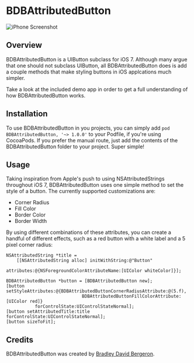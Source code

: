 # BDBAttributedButton

![iPhone Screenshot](https://dl.dropboxusercontent.com/u/6225/GitHub/BDBAttributedButton/Demo.png)

## Overview
BDBAttributedButton is a UIButton subclass for iOS 7. Although many argue that one should not subclass UIButton, all BDBAttributedButton does is add a couple methods that make styling buttons in iOS applcations much simpler.

Take a look at the included demo app in order to get a full understanding of how BDBAttributedButton works.

## Installation

To use BDBAttributedButton in you projects, you can simply add `pod BDBAttributedButton, '~> 1.0.0'` to your Podfile, if you're using CocoaPods. If you prefer the manual route, just add the contents of the BDBAttributedButton folder to your project. Super simple!

## Usage

Taking inspiration from Apple's push to using NSAttributedStrings throughout iOS 7, BDBAttributedButton uses one simple method to set the style of a button. The currently supported customizations are:

* Corner Radius
* Fill Color
* Border Color
* Border Width

By using different combinations of these attributes, you can create a handful of different effects, such as a red button with a white label and a 5 pixel corner radius:

```objc
NSAttributedString *title =
    [[NSAttributedString alloc] initWithString:@"Button"
                                    attributes:@{NSForegroundColorAttributeName:[UIColor whiteColor]}];

BDBAttributedButton *button = [BDBAttributedButton new];
[button setStyleAttributes:@{BDBAttributedButtonCornerRadiusAttribute:@(5.f),
                             BDBAttributedButtonFillColorAttribute:[UIColor red]}
           forControlState:UIControlStateNormal];
[button setAttributedTitle:title forControlState:UIControlStateNormal];
[button sizeToFit];
```

## Credits

BDBAttributedButton was created by [Bradley David Bergeron](http://www.bradbergeron.com). 
